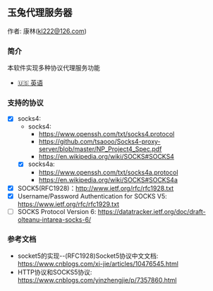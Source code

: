 ## 玉兔代理服务器
作者: 康林(kl222@126.com)

### 简介

本软件实现多种协议代理服务功能

- [ :us: 英语](README.md)
  
### 支持的协议

- [x] socks4: 
  + socks4:
    - https://www.openssh.com/txt/socks4.protocol
    - https://github.com/tsaooo/Socks4-proxy-server/blob/master/NP_Project4_Spec.pdf
    - https://en.wikipedia.org/wiki/SOCKS#SOCKS4
  + [x] socks4a:
    - https://www.openssh.com/txt/socks4a.protocol
    - https://en.wikipedia.org/wiki/SOCKS#SOCKS4a
- [x] SOCK5(RFC1928)：http://www.ietf.org/rfc/rfc1928.txt
- [x] Username/Password Authentication for SOCKS V5: https://www.ietf.org/rfc/rfc1929.txt
- [ ] SOCKS Protocol Version 6: https://datatracker.ietf.org/doc/draft-olteanu-intarea-socks-6/

### 参考文档

- socket5的实现--(RFC1928)Socket5协议中文文档: https://www.cnblogs.com/xi-jie/articles/10476545.html
- HTTP协议和SOCKS5协议: https://www.cnblogs.com/yinzhengjie/p/7357860.html
